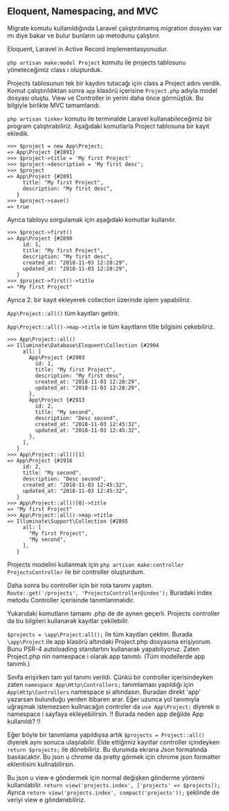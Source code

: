 ## Eloquent, Namespacing, and MVC ##

Migrate komutu kullanıldığında Laravel çalıştırılmamış migration dosyası var mı diye bakar ve bulur bunların up metodunu çalıştırır.

Eloquent, Laravel in Active Record implementasyonudur.

`php artisan make:model Project` komutu ile projects tablosunu yöneteceğimiz class ı oluşturduk.

Projects tablosunun tek bir kaydını tutacağı için class a Project adını verdik. Komut çalıştırıldıktan sonra `app` klasörü içerisine `Project.php` adıyla model dosyası oluştu. View ve Controller in yerini daha önce görmüştük. Bu bilgiyle birlikte MVC tamamlandı.

`php artisan tinker` komutu ile terminalde Laravel kullanabileceğimiz bir program çalıştırabiliriz. Aşağıdaki komutlarla Project tablosuna bir kayıt ekledik.

```
>>> $project = new App\Project;
=> App\Project {#2891}
>>> $project->title = 'My first Project'
>>> $project->description = 'My first desc';
>>> $project
=> App\Project {#2891
     title: "My first Project",
     description: "My first desc",
   }
>>> $project->save()
=> true
```
Ayrıca tabloyu sorgulamak için aşağıdaki komutlar kullanılır.
```
>>> $project->first()
=> App\Project {#2890
     id: 1,
     title: "My first Project",
     description: "My first desc",
     created_at: "2018-11-03 12:28:29",
     updated_at: "2018-11-03 12:28:29",
   }
>>> $project->first()->title
=> "My first Project"
```
Ayrıca 2. bir kayıt ekleyerek collection üzerinde işlem yapabiliriz.

`App\Project::all()` tüm kayıtları getirir.

`App\Project::all()->map->title` ie tüm kayıtların title bilgisini çekebiliriz.

```
>>> App\Project::all()
=> Illuminate\Database\Eloquent\Collection {#2904
     all: [
       App\Project {#2903
         id: 1,
         title: "My first Project",
         description: "My first desc",
         created_at: "2018-11-03 12:28:29",
         updated_at: "2018-11-03 12:28:29",
       },
       App\Project {#2913
         id: 2,
         title: "My second",
         description: "Desc second",
         created_at: "2018-11-03 12:45:32",
         updated_at: "2018-11-03 12:45:32",
       },
     ],
   }
>>> App\Project::all()[1]
=> App\Project {#2916
     id: 2,
     title: "My second",
     description: "Desc second",
     created_at: "2018-11-03 12:45:32",
     updated_at: "2018-11-03 12:45:32",
   }
>>> App\Project::all()[0]->title
=> "My first Project"
>>> App\Project::all()->map->title
=> Illuminate\Support\Collection {#2895
     all: [
       "My first Project",
       "My second",
     ],
   }
```
Projects modelini kullanmak için `php artisan make:controller ProjectsController` ile bir controller oluşturdum.

Daha sonra bu controller için bir rota tanımı yaptım.  `Route::get('/projects', 'ProjectsController@index');`
Buradaki index metodu Controller içerisinde tanımlanmalıdır.

Yukarıdaki komutların tamamı .php de de aynen geçerli. Projects controller da bu bilgileri kullanarak kayıtlar çekilebilir.

`$projects = \app\Project:all();` ile tüm kayıtları çektim.
Burada `\app\Project` ile app klasörü altındaki Project.php dosyasına erişiyorum. Bunu PSR-4 autoloading standartını kullanarak yapabiliyoruz. Zaten Project.php nin namespace i olarak app tanımlı. (Tüm modellerde app tanımlı.)

Sınıfa erişirken tam yol tanımı verildi. Çünkü bir controller içerisindeyken zaten `namespace App\Http\Controllers;` tanımlaması yapıldığı için `App\Http\Controllers` namespace si altındasın. Buradan direkt 'app' yazarsan bulunduğu yerden itibaren arar.
Eğer uzunca yol tanımıyla uğraşmak istemezsen kullnacağın controler da `use App\Project;` diyerek o namespace i sayfaya ekleyebilirsin.
!! Burada neden app değilde App kullanıldı? !!

Eğer böyle bir tanımlama yapıldıysa artık `$projects = Project::all()` diyerek aynı sonuca ulaşılabilir.
Elde ettiğimiz kayıtlar controller içindeyken `return $projects;` ile dönebiliriz. Bu durumda ekrana Json formatında basılacaktır.
Bu json u chrome da pretty görmek için chrome json formatter eklentisini kullnabilirsin.

Bu json u view e göndermek için normal değişken gönderme yöntemi kullanılabilir. `return view('projects.index', ['projects' => $projects]);
`
Ayrıca `return view('projects.index', compact('projects'));` şeklinde de veriyi view e gönderebiliriz.

